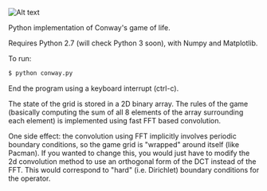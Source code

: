 ![Alt text](http://i.imgur.com/6B84SNI.png "Screenshot")

Python implementation of Conway's game of life.

Requires Python 2.7 (will check Python 3 soon), with Numpy and Matplotlib.

To run:
```bash
$ python conway.py
```
End the program using a keyboard interrupt (ctrl-c).

The state of the grid is stored in a 2D binary array.
The rules of the game (basically computing the sum of all 8 elements of the 
array surrounding each element) is implemented using fast FFT based convolution.

One side effect: the convolution using FFT implicitly involves periodic 
boundary conditions, so the game grid is "wrapped" around itself (like Pacman).
If you wanted to change this, you would just have to modify the 2d convolution
method to use an orthogonal form of the DCT instead of the FFT. This would 
correspond to "hard" (i.e. Dirichlet) boundary conditions for the operator.